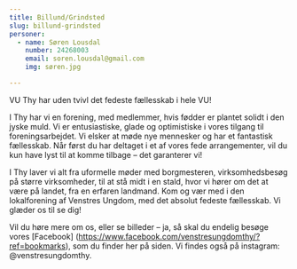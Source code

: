 ```yaml
---
title: Billund/Grindsted
slug: billund-grindsted
personer:
  - name: Søren Lousdal
    number: 24268003
    email: soren.lousdal@gmail.com
    img: søren.jpg

---
```

VU Thy har uden tvivl det fedeste fællesskab i hele VU!

I Thy har vi en forening, med medlemmer, hvis fødder er plantet solidt i den jyske muld. Vi er entusiastiske, glade og optimistiske i vores tilgang til foreningsarbejdet. Vi elsker at møde nye mennesker og har et fantastisk fællesskab. Når først du har deltaget i et af vores fede arrangementer, vil du kun have lyst til at komme tilbage – det garanterer vi!

I Thy laver vi alt fra uformelle møder med borgmesteren, virksomhedsbesøg på større virksomheder, til at stå midt i en stald, hvor vi hører om det at være på landet, fra en erfaren landmand. Kom og vær med i den lokalforening af Venstres Ungdom, med det absolut fedeste fællesskab. Vi glæder os til se dig!

Vil du høre mere om os, eller se billeder – ja, så skal du endelig besøge vores [Facebook] (https://www.facebook.com/venstresungdomthy/?ref=bookmarks), som du finder her på siden. Vi findes også på instagram: @venstresungdomthy.